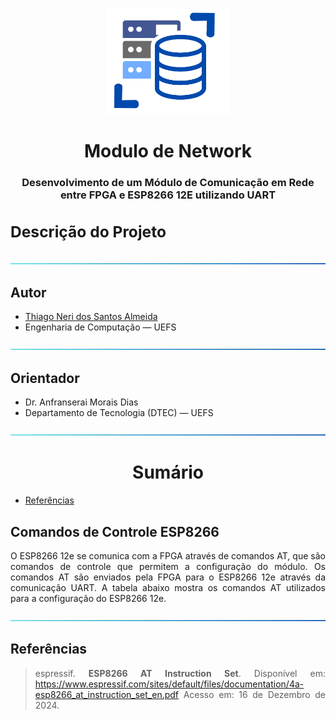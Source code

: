 
<p align="center">
  <img src="img/capa.png" width = "200" />
</p>


<h1 align="center">Modulo de Network
</h1>

<h3 align="center">
Desenvolvimento de um Módulo de Comunicação em Rede entre FPGA e ESP8266 12E utilizando UART
<h3>

<div align="justify"> 
<h2>Descrição do Projeto</h2>


</div>

![-----------------------------------------------------](img/len.png)

<h2> Autor <br></h2>
<uL>
  <li><a href="https://github.com/TAlmeida003">Thiago Neri dos Santos Almeida</a></li>
  <li>Engenharia de Computação — UEFS</li>
</ul>

![-----------------------------------------------------](img/len.png)

<h2> Orientador <br></h2>
<ul>
      <li>Dr. Anfranserai Morais Dias</li>
      <li>Departamento de Tecnologia (DTEC) — UEFS</li>
</ul>

![-----------------------------------------------------](img/len.png)

<h1 align="center"> Sumário </h1>
<div id="sumario">
  <ul>
        <li><a href="#referencias"> Referências </a></li>
  </ul>	
</div>

<div align="justify"> 
<div id="comados"> 
<h2>Comandos de Controle ESP8266</h2>

O ESP8266 12e se comunica com a FPGA através de comandos AT, que são comandos de controle que permitem a configuração do módulo. Os comandos AT são enviados pela FPGA para o ESP8266 12e através da comunicação UART. A tabela abaixo mostra os comandos AT utilizados para a configuração do ESP8266 12e.



</div>
</div>

![-----------------------------------------------------](img/len.png)

<div align="justify"> 
<div id="referencias"> 
<h2>Referências</h2>

> espressif. **ESP8266 AT Instruction Set**. Disponível em:
<https://www.espressif.com/sites/default/files/documentation/4a-esp8266_at_instruction_set_en.pdf>
Acesso em: 16 de Dezembro de 2024.

</div>
</div>
